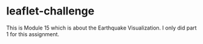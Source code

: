 # leaflet-challenge

This is Module 15 which is about the Earthquake Visualization. I only did part 1 for this assignment. 
